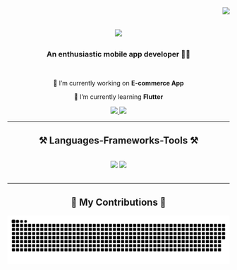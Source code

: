 <img align="right" src="https://visitor-badge.laobi.icu/badge?page_id=selenwritescode.selenwritescode" />

<h1 align="center">
    <img src="https://readme-typing-svg.herokuapp.com/?font=Righteous&size=35&center=true&vCenter=true&width=500&height=70&duration=4000&lines=Hi+✨;+I'm+Selen+Gafur+🦋;" />
</h1>

<h3 align="center">An enthusiastic mobile app developer 📱✨</h3>

<br/>

<div align="center">
 
 🔭 I’m currently working on **E-commerce App**
 
 🌱 I’m currently learning **Flutter**

 </div>
 
<div align="center"> 
  <a href="mailto:selengafur@gmail.com">
    <img src="https://img.shields.io/badge/Gmail-333333?style=for-the-badge&logo=gmail&logoColor=red" />
  </a>
  <a href="https://www.linkedin.com/in/selen-gafur-09678a1b7/" target="_blank">
    <img src="https://img.shields.io/badge/LinkedIn-0077B5?style=for-the-badge&logo=linkedin&logoColor=white" target="_blank" />
  </a>
</div>

 <hr/>
 
<h2 align="center">⚒️ Languages-Frameworks-Tools ⚒️</h2>
<br/>
<div align="center">
    <img src="https://skillicons.dev/icons?i=dart,python,vscode,github" />
    <img src="https://skillicons.dev/icons?i=javascript,kotlin,firebase,c,mysql" /><br>
</div>

<br/>
<hr/>

<div align="center">
    
## 🐍 My Contributions 🐍
![snake gif](https://github.com/selenwritescode/selenwritescode/blob/output/github-contribution-grid-snake-dark.svg)

 </div>
